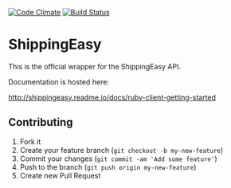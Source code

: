 [![Code Climate](https://codeclimate.com/github/ShippingEasy/shipping_easy-ruby/badges/gpa.svg)](https://codeclimate.com/github/ShippingEasy/shipping_easy-ruby)
[![Build Status](https://travis-ci.org/ShippingEasy/shipping_easy-ruby.svg?branch=master)](https://travis-ci.org/ShippingEasy/shipping_easy-ruby)
# ShippingEasy

This is the official wrapper for the ShippingEasy API. 

Documentation is hosted here:

http://shippingeasy.readme.io/docs/ruby-client-getting-started

## Contributing

1. Fork it
2. Create your feature branch (`git checkout -b my-new-feature`)
3. Commit your changes (`git commit -am 'Add some feature'`)
4. Push to the branch (`git push origin my-new-feature`)
5. Create new Pull Request

